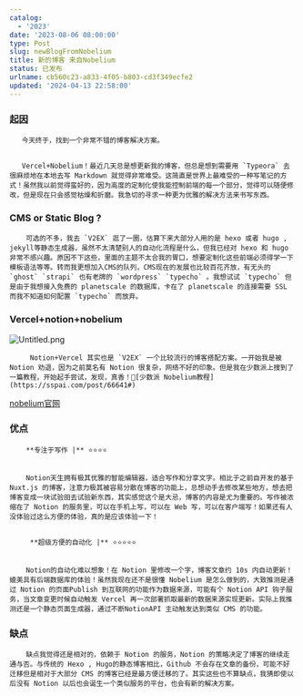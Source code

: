 ```yaml
---
catalog:
  - '2023'
date: '2023-08-06 08:00:00'
type: Post
slug: newBlogFromNobelium
title: 新的博客 来自Nobelium
status: 已发布
urlname: cb560c23-a833-4f05-b803-cd3f349ecfe2
updated: '2024-04-13 22:58:00'
---
```


### 起因


       今天终于，找到一个非常不错的博客解决方案。


       Vercel+Nobelium！最近几天总是想更新我的博客，但总是想到需要用 `Typeora` 去很麻烦地在本地去写 Markdown 就觉得非常难受。这简直是世界上最难受的一种写笔记的方式！虽然我以前觉得蛮好的，因为高度的定制化使我能控制前端的每一个部分，觉得可以随便修改，但是现在只会感觉枯燥和折磨。我急切的寻求一种更为优雅的解决方法来书写东西。


### CMS or Static Blog ?


        可选的不多，我去 `V2EX` 逛了一圈，估算下来大部分人用的是 hexo 或者 hugo , jekyll等静态生成器，虽然不太清楚别人的自动化流程是什么，但我已经对 hexo 和 hugo 非常不感兴趣。原因不下这些，里面的主题不太合我的胃口，想要定制化这些前端必须得学一下模板语法等等。转而我更想加入CMS的队列，CMS现在的发展也比较百花齐放，有无头的 `ghost` `strapi` 也有老牌的 `wordpress` `typecho` 。我想试试 `typecho` 但是由于我想接入免费的 planetscale 的数据库，卡在了 planetscale 的连接需要 SSL 而我不知道如何配置 `typecho` 而放弃。


### Vercel+notion+nobelium


![Untitled.png](https://prod-files-secure.s3.us-west-2.amazonaws.com/ed141b76-e4f4-4030-b3c9-9f8f9925cc4f/0ecc86b3-acdd-477f-ab59-852a7f533d4c/Untitled.png?X-Amz-Algorithm=AWS4-HMAC-SHA256&X-Amz-Content-Sha256=UNSIGNED-PAYLOAD&X-Amz-Credential=ASIAZI2LB466TVKZYYCX%2F20250504%2Fus-west-2%2Fs3%2Faws4_request&X-Amz-Date=20250504T102622Z&X-Amz-Expires=3600&X-Amz-Security-Token=IQoJb3JpZ2luX2VjEGoaCXVzLXdlc3QtMiJHMEUCIQDwxxIYNFWqNpE%2BfZIZFlvqBrWmqNa6kfXXy39wGeHkBgIgcJpZrF9XzmP6OuLD1wlzeV3Hoy1ag0%2FSKJq1%2B5tIG38q%2FwMIExAAGgw2Mzc0MjMxODM4MDUiDMiYxbPwSQgpK3TeWCrcA8ayIQSJsJswDtxxbirFV57a3gekb40BOSHPh2sN6OZXc3PIKxIuqWtdQLF9zqpZRMZ8%2FvoeOIRuTvxtTVclVV59zgbcT4SGMrtPOWzrWV7dDmQMAZEvCIAPJMuQmaKODWtDgR9a6tX9TFfNny%2Feh9p1Sh2cGDwHz0zigH9OaEn%2Fj0DPNjllTrPCb%2FiILg3MRcDE%2FZPsx3OIHA6aR2xjxZiWNqzxrMiy9yIGwUoASqLVZA%2FeW2oLca7n3%2FrUujdyV6hyrBLgLAWtMHOVuP%2F2aB4HmFm%2FxnfIO2HoM6duFAUNqbRlqsUcUpLTVukmx8QPHhCDQRRxpIYENTtYCFY4K8havqr3qL40oFNr%2BZwWwSYx3l96I9Iu01%2BNyb7%2B4GHDjqHx%2Fzo0MbgEaPWuMKe24Z0Mj%2FFdeQ3PlNOKqrFT2Xz%2BR%2Fhv41aMjZRk4f36jwDdnU2UQvmm4oCIvq3Q%2F8l4zy%2BPXJDjfg5roNkXGCxDobS3ITjdPwZZWmFvJjd4k5Ya%2BEjHJ%2BeHeKQEM%2BZZ4i79rOF0IF%2BRgVfkgq9WKejE0k1wlxYd8iQNIJTz5vXtHU4hGLqeuqK3vWQPYdZR9ISPI9fl21lCptr6Y0PMWht60qxqsH%2B%2Bkj1cSEt71MYpMLzn3MAGOqUBCV2Q07Vt%2F0URQFCtqRHjMb8qbMTsxxYG%2FfFEP1q5WUZzTm%2B1MvBTaMVNCHs8zI%2FFhd1vLeCj4Lw6kxaXBrlrjUMSOLj8Ou0z%2B32Rj6AioONGPsuexKgs2xH%2BgLMYvPEAaaWxHXXKliFwjVEK9Da2a9HZIOuVV5Wo%2FLir0cUDlNPmKAnTa4VwhsaZxwSv5l95fZ5SVg9gXym0wKBl9H5e96Uq4OUK&X-Amz-Signature=345a7ddf3c0b836e8213ef1f202fc2f5e526385ce6d519738a2d3aaa01cbae79&X-Amz-SignedHeaders=host&x-id=GetObject)


         Notion+Vercel 其实也是 `V2EX` 一个比较流行的博客搭配方案。一开始我是被 Notion 劝退，因为之前莫名有 Notion 很复杂，网络不好的印象。但是我在少数派上搜到了一篇教程，开始起手尝试，发现，真香！🔗[少数派 Nobelium教程](https://sspai.com/post/66641#) 


[nobelium官网](https://nobelium.js.org/)


### 优点


        **专注于写作 |** ⭐⭐⭐⭐


        Notion天生拥有极其优雅的智能编辑器，适合写作和分享文字。相比于之前自开发的基于Nuxt.js 的博客，注意力极其被容易分散在博客的功能上，总想动手去修改某些地方，想去把博客变成一块试验田去试验新东西，其实感觉这个是大忌，博客的内容是尤为重要的。写作被浓缩在了 Notion 的服务里，可以在手机上写，可以在 Web 写，可以在客户端写！如果还有人没体验过这么方便的体验，真的是应该体验一下！


         **超级方便的自动化 |** ⭐⭐⭐⭐⭐


        Notion的自动化难以想象！在 Notion 里修改一个字，博客文章约 10s 内自动更新！媲美具有后端数据库的体验！虽然我现在还不是很懂 Nobelium 是怎么做到的，大致推测是通过 Notion 的页面Publish 到互联网的功能作为数据来源，可能有个 Notion API 钩子服务，当文章变更时候自动触发 Vercel 再一次部署抓取最新的数据来源实现更新。实际上我推测还是一个静态页面生成器，通过不断NotionAPI 主动触发达到类似 CMS 的功能。


### 缺点


        缺点我觉得还是相对的，依赖于 Notion 的服务，Notion 的策略决定了博客的继续走通与否。与传统的 Hexo , Hugo的静态博客相比，Github 不会存在文章的备份，可能不好迁移但是相对于大部分 CMS 的博客已经是最方便迁移的了。其实这些也不算缺点，我猜即使以后没有 Notion 以后也会诞生一个类似服务的平台，也会有新的解决方案。

